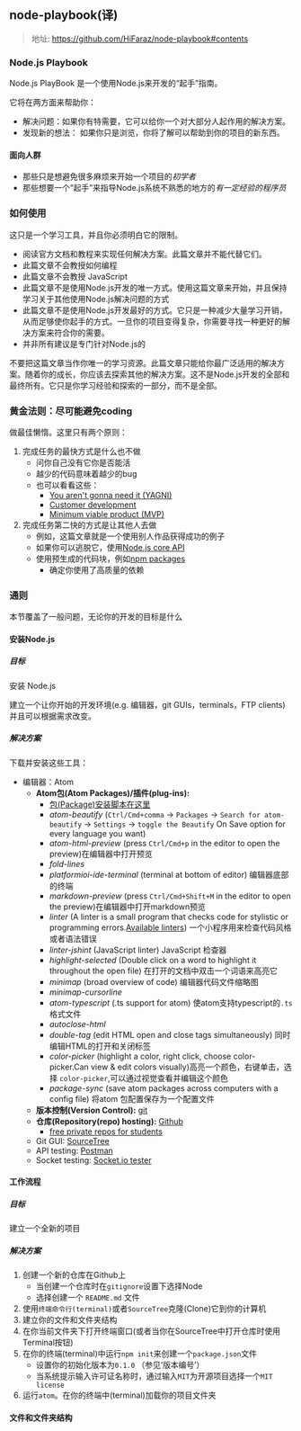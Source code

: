 ## node-playbook(译)

> 地址: 
> https://github.com/HiFaraz/node-playbook#contents

### Node.js Playbook

Node.js PlayBook 是一个使用Node.js来开发的“起手”指南。

它将在两方面来帮助你：

-	解决问题：如果你有特需要，它可以给你一个对大部分人起作用的解决方案。
-	发现新的想法： 如果你只是浏览，你将了解可以帮助到你的项目的新东西。

#### 面向人群

-	那些只是想避免很多麻烦来开始一个项目的*初学者*
-	那些想要一个“起手”来指导Node.js系统不熟悉的地方的*有一定经验的程序员*

### 如何使用

这只是一个学习工具，并且你必须明白它的限制。
-	阅读官方文档和教程来实现任何解决方案。此篇文章并不能代替它们。
-	此篇文章不会教授如何编程
-	此篇文章不会教授 JavaScript
-	此篇文章不是使用Node.js开发的唯一方式。使用这篇文章来开始，并且保持学习关于其他使用Node.js解决问题的方式
-	此篇文章不是使用Node.js开发最好的方式。它只是一种减少大量学习开销，从而足够使你起手的方式。一旦你的项目变得复杂，你需要寻找一种更好的解决方案来符合你的需要。
-	并非所有建议是专门针对Node.js的

不要把这篇文章当作你唯一的学习资源。此篇文章只能给你最广泛适用的解决方案。随着你的成长，你应该去探索其他的解决方案。这不是Node.js开发的全部和最终所有。它只是你学习经验和探索的一部分，而不是全部。

### 黄金法则：尽可能避免coding

做最佳懒惰。这里只有两个原则：
1. 完成任务的最快方式是什么也不做
	-	问你自己没有它你是否能活
	-	越少的代码意味着越少的bug
	-	也可以看看这些：
		-	[You aren't gonna need it (YAGNI)](https://en.wikipedia.org/wiki/You_aren%27t_gonna_need_it)
		-	[Customer development](http://www.startuplessonslearned.com/2008/11/what-is-customer-development.html)
		-	[Minimum viable product (MVP)](http://www.startuplessonslearned.com/2009/08/minimum-viable-product-guide.html)
2. 完成任务第二快的方式是让其他人去做
	-	例如，这篇文章就是一个使用别人作品获得成功的例子
	-	如果你可以逃脱它，使用[Node.js core API](https://nodejs.org/api/)
	-	使用预生成的代码块，例如[npm packages](https://www.npmjs.com/)
		- 确定你使用了高质量的依赖

### 通则

本节覆盖了一般问题，无论你的开发的目标是什么

#### 安装Node.js

##### 目标

安装 Node.js

建立一个让你开始的开发环境(e.g. 编辑器，git GUIs，terminals，FTP clients)并且可以根据需求改变。

##### 解决方案

下载并安装这些工具：
-	编辑器：Atom
	-	**Atom包(Atom Packages)/插件(plug-ins):**
		-	[包(Package)安装脚本在这里](https://gist.github.com/talkahe/25d1f34d2aec3cf662b29309ec08635d)
		-	*atom-beautify* (`Ctrl/Cmd+comma` -> `Packages` -> `Search for atom-beautify` -> `Settings` ->  `toggle the Beautify` On Save option for every language you want)
		-	*atom-html-preview* (press `Ctrl/Cmd+p` in the editor to open the preview)在编辑器中打开预览
		-	*fold-lines*
		-	*platformioi-ide-terminal* (terminal at bottom of editor) 编辑器底部的终端
		-	*markdown-preview* (press `Ctrl/Cmd+Shift+M` in the editor to open the preview)在编辑器中打开markdown预览
		-	*linter* (A linter is a small program that checks code for stylistic or programming errors.[Available linters](http://atomlinter.github.io/)) 一个小程序用来检查代码风格或者语法错误
		-	*linter-jshint* (JavaScript linter) JavaScript 检查器
		-	*highlight-selected* (Double click on a word to highlight it throughout the open file) 在打开的文档中双击一个词语来高亮它
		-	*minimap* (broad overview of code) 编辑器代码文件缩略图
		-	*minimap-cursorline*
		-	*atom-typescript* (.ts support for atom) 使atom支持typescript的`.ts`格式文件
		-	*autoclose-html*
		-	*double-tag* (edit HTML open and close tags simultaneously) 同时编辑HTML的打开和关闭标签
		-	*color-picker* (highlight a color, right click, choose color-picker.Can view & edit colors visually)高亮一个颜色，右键单击，选择 `color-picker`,可以通过视觉查看并编辑这个颜色
		-	*package-sync* (save atom packages across computers with a config file) 将atom 包配置保存为一个配置文件
	-	**版本控制(Version Control):** [git](https://git-scm.com/)
	-	**仓库(Repository(repo) hosting):** [Github](https://github.com)
		-	[free private repos for students](https://education.github.com/)
	-	Git GUI: [SourceTree](https://www.sourcetreeapp.com/)
	-	API testing: [Postman](https://www.getpostman.com/apps)
	-	Socket testing: [Socket.io tester](https://chrome.google.com/webstore/detail/socketio-tester/cgmimdpepcncnjgclhnhghdooepibakm?hl=en)

#### 工作流程

##### 目标

建立一个全新的项目

##### 解决方案

1. 创建一个新的仓库在Github上
	-	当创建一个仓库时在`gitignore`设置下选择Node
	-	选择创建一个 `README.md` 文件
2. 使用`终端命令行(terminal)`或者`SourceTree`克隆(Clone)它到你的计算机
3. 建立你的文件和文件夹结构
4. 在你当前文件夹下打开终端窗口(或者当你在SourceTree中打开仓库时使用Terminal按钮)
5. 在你的终端(terminal)中运行`npm init`来创建一个`package.json`文件
	-	设置你的初始化版本为`0.1.0` （参见‘版本编号’）
	-	当系统提示输入许可证名称时，通过输入`MIT`为开源项目选择一个`MIT license`
6. 运行`atom`。在你的终端中(terminal)加载你的项目文件夹

#### 文件和文件夹结构